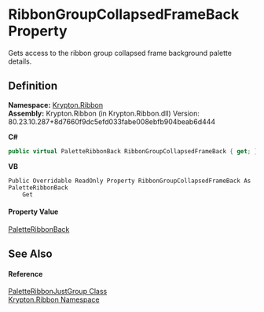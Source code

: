 # RibbonGroupCollapsedFrameBack Property


Gets access to the ribbon group collapsed frame background palette details.



## Definition
**Namespace:** <a href="1e9bc734-cff9-e9b8-f013-94cdac669794.md">Krypton.Ribbon</a>  
**Assembly:** Krypton.Ribbon (in Krypton.Ribbon.dll) Version: 80.23.10.287+8d7660f9dc5efd033fabe008ebfb904beab6d444

**C#**
``` C#
public virtual PaletteRibbonBack RibbonGroupCollapsedFrameBack { get; }
```
**VB**
``` VB
Public Overridable ReadOnly Property RibbonGroupCollapsedFrameBack As PaletteRibbonBack
	Get
```



#### Property Value
<a href="7482a059-7347-97c7-0104-324d13564763.md">PaletteRibbonBack</a>

## See Also


#### Reference
<a href="7b5e0335-80a8-48d2-b26e-b96956864852.md">PaletteRibbonJustGroup Class</a>  
<a href="1e9bc734-cff9-e9b8-f013-94cdac669794.md">Krypton.Ribbon Namespace</a>  
